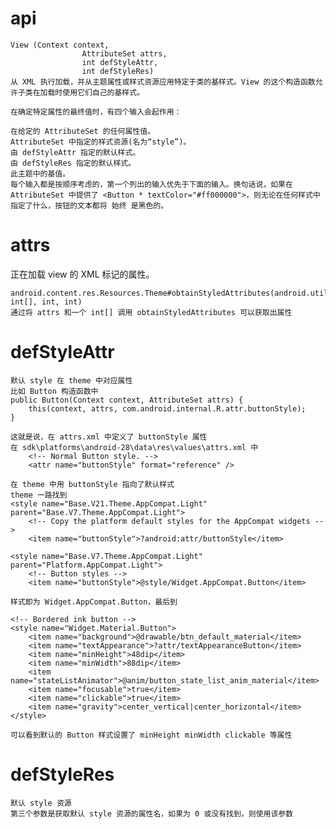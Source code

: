# api
    View (Context context, 
                    AttributeSet attrs, 
                    int defStyleAttr, 
                    int defStyleRes)
    从 XML 执行加载，并从主题属性或样式资源应用特定于类的基样式。View 的这个构造函数允许子类在加载时使用它们自己的基样式。

    在确定特定属性的最终值时，有四个输入会起作用：

    在给定的 AttributeSet 的任何属性值。
    AttributeSet 中指定的样式资源(名为“style”)。
    由 defStyleAttr 指定的默认样式。
    由 defStyleRes 指定的默认样式。
    此主题中的基值。
    每个输入都是按顺序考虑的，第一个列出的输入优先于下面的输入。换句话说，如果在 AttributeSet 中提供了 <Button * textColor="#ff000000">，则无论在任何样式中指定了什么，按钮的文本都将 始终 是黑色的。
    


# attrs 
正在加载 view 的 XML 标记的属性。

    android.content.res.Resources.Theme#obtainStyledAttributes(android.util.AttributeSet, int[], int, int)
    通过将 attrs 和一个 int[] 调用 obtainStyledAttributes 可以获取出属性
    
# defStyleAttr
    默认 style 在 theme 中对应属性
    比如 Button 构造函数中 
    public Button(Context context, AttributeSet attrs) {
        this(context, attrs, com.android.internal.R.attr.buttonStyle);
    }
    
    这就是说，在 attrs.xml 中定义了 buttonStyle 属性
    在 sdk\platforms\android-28\data\res\values\attrs.xml 中
        <!-- Normal Button style. -->
        <attr name="buttonStyle" format="reference" />
        
    在 theme 中用 buttonStyle 指向了默认样式
    theme 一路找到 
    <style name="Base.V21.Theme.AppCompat.Light" parent="Base.V7.Theme.AppCompat.Light">
        <!-- Copy the platform default styles for the AppCompat widgets -->
        <item name="buttonStyle">?android:attr/buttonStyle</item>
    
    <style name="Base.V7.Theme.AppCompat.Light" parent="Platform.AppCompat.Light">
        <!-- Button styles -->
        <item name="buttonStyle">@style/Widget.AppCompat.Button</item>
        
    样式即为 Widget.AppCompat.Button，最后到
    
    <!-- Bordered ink button -->
    <style name="Widget.Material.Button">
        <item name="background">@drawable/btn_default_material</item>
        <item name="textAppearance">?attr/textAppearanceButton</item>
        <item name="minHeight">48dip</item>
        <item name="minWidth">88dip</item>
        <item name="stateListAnimator">@anim/button_state_list_anim_material</item>
        <item name="focusable">true</item>
        <item name="clickable">true</item>
        <item name="gravity">center_vertical|center_horizontal</item>
    </style>
    
    可以看到默认的 Button 样式设置了 minHeight minWidth clickable 等属性
    
# defStyleRes
    默认 style 资源
    第三个参数是获取默认 style 资源的属性名，如果为 0 或没有找到，则使用该参数